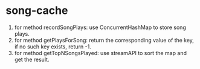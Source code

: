 # song-cache

1. for method recordSongPlays: use ConcurrentHashMap to store song plays.
2. for method getPlaysForSong: return the corresponding value of the key, if no such key exists, return -1.
3. for method getTopNSongsPlayed: use streamAPI to sort the map and get the result.
